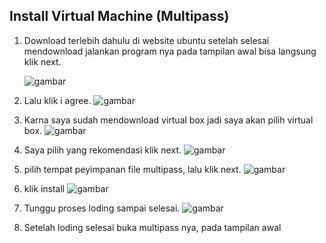 ## Install Virtual Machine (Multipass)


1. Download terlebih dahulu di website ubuntu setelah selesai mendownload jalankan program nya
    pada tampilan awal bisa langsung klik next.

    ![gambar](https://github.com/Daru-Riono/devops22-dumbways-Daru_Riono/blob/main/Week%201/Day%201/Install%20multipass%20dan%20virtual%20box/img/1.png?raw=true)


2.  Lalu klik i agree.
    ![gambar](https://github.com/Daru-Riono/devops22-dumbways-Daru_Riono/blob/main/Week%201/Day%201/Install%20multipass%20dan%20virtual%20box/img/2.png?raw=true)


3.  Karna saya sudah mendownload virtual box jadi saya akan pilih virtual box.
    ![gambar](https://github.com/Daru-Riono/devops22-dumbways-Daru_Riono/blob/main/Week%201/Day%201/Install%20multipass%20dan%20virtual%20box/img/3.png?raw=true)


4.  Saya pilih yang rekomendasi klik next.
    ![gambar](https://github.com/Daru-Riono/devops22-dumbways-Daru_Riono/blob/main/Week%201/Day%201/Install%20multipass%20dan%20virtual%20box/img/4.png?raw=true)


5.  pilih tempat peyimpanan file multipass, lalu klik next.
    ![gambar](https://github.com/Daru-Riono/devops22-dumbways-Daru_Riono/blob/main/Week%201/Day%201/Install%20multipass%20dan%20virtual%20box/img/5.png?raw=true)


6.  klik install
   ![gambar](https://github.com/Daru-Riono/devops22-dumbways-Daru_Riono/blob/main/Week%201/Day%201/Install%20multipass%20dan%20virtual%20box/img/6.png?raw=true)


7.  Tunggu proses loding sampai selesai.
    ![gambar](https://github.com/Daru-Riono/devops22-dumbways-Daru_Riono/blob/main/Week%201/Day%201/Install%20multipass%20dan%20virtual%20box/img/7.png?raw=true)


8.  Setelah loding selesai buka multipass nya, pada tampilan awal 







